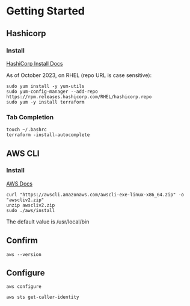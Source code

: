 # Getting Started

## Hashicorp
### Install
[HashiCorp Install Docs](https://developer.hashicorp.com/terraform/tutorials/aws-get-started/install-cli?in=terraform%2Faws-get-started)

As of October 2023, on RHEL (repo URL is case sensitive):
```
sudo yum install -y yum-utils
sudo yum-config-manager --add-repo https://rpm.releases.hashicorp.com/RHEL/hashicorp.repo
sudo yum -y install terraform
```


### Tab Completion

```
touch ~/.bashrc
terraform -install-autocomplete
```

## AWS CLI
### Install
[AWS Docs](https://docs.aws.amazon.com/cli/latest/userguide/getting-started-install.html)
```
curl "https://awscli.amazonaws.com/awscli-exe-linux-x86_64.zip" -o "awscliv2.zip"
unzip awscliv2.zip
sudo ./aws/install
```
The default value is /usr/local/bin

## Confirm
```
aws --version
```

## Configure
```
aws configure

aws sts get-caller-identity
```

